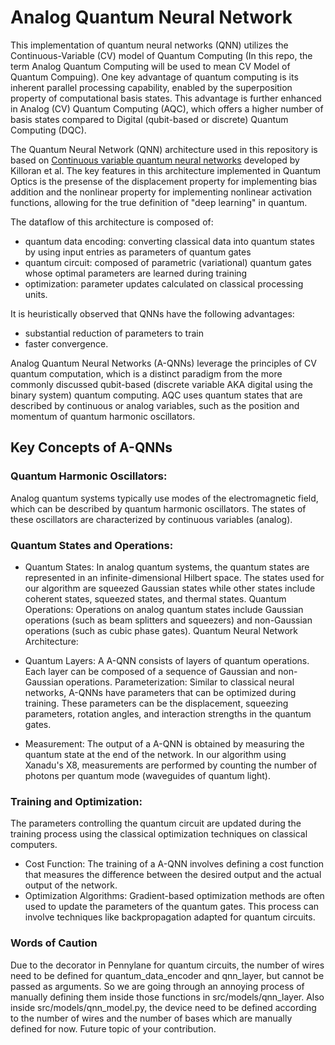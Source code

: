 # Analog Quantum Neural Network

This implementation of quantum neural networks (QNN) utilizes the Continuous-Variable (CV) model of Quantum Computing (In this repo, the term Analog Quantum Computing will be used to mean CV Model of Quantum Compuing).
One key advantage of quantum computing is its inherent parallel processing capability, enabled by the superposition
property of computational basis states. This advantage is further enhanced in Analog (CV) Quantum Computing (AQC),
which offers a higher number of basis states compared to Digital (qubit-based or discrete) Quantum Computing (DQC).

The Quantum Neural Network (QNN) architecture used in this repository is based on
[Continuous variable quantum neural networks](https://arxiv.org/pdf/1806.06871v1.pdf) developed by Killoran et al. The key features in this
architecture implemented in Quantum Optics is the presense of the displacement property for implementing bias addition
and the nonlinear property for implementing nonlinear activation functions, allowing for the true definition of
"deep learning" in quantum.

The dataflow of this architecture is composed of:
- quantum data encoding: converting classical data into quantum states by using input entries as parameters of quantum gates
- quantum circuit: composed of parametric (variational) quantum gates whose optimal parameters are learned during training
- optimization: parameter updates calculated on classical processing units.

It is heuristically observed that QNNs have the following advantages:
- substantial reduction of parameters to train
- faster convergence.

Analog Quantum Neural Networks (A-QNNs) leverage the principles of CV quantum computation, which is a distinct paradigm from the more commonly discussed qubit-based (discrete variable AKA digital using the binary system) quantum computing. AQC uses quantum states that are described by continuous or analog variables, such as the position and momentum of quantum harmonic oscillators.

## Key Concepts of A-QNNs

### Quantum Harmonic Oscillators:

Analog quantum systems typically use modes of the electromagnetic field, which can be described by quantum harmonic oscillators. The states of these oscillators are characterized by continuous variables (analog).

### Quantum States and Operations:

* Quantum States: In analog quantum systems, the quantum states are represented in an infinite-dimensional Hilbert space. The states used for our algorithm are squeezed Gaussian states while other states include coherent states, squeezed states, and thermal states.
Quantum Operations: Operations on analog quantum states include Gaussian operations (such as beam splitters and squeezers) and non-Gaussian operations (such as cubic phase gates).
Quantum Neural Network Architecture:

* Quantum Layers: A A-QNN consists of layers of quantum operations. Each layer can be composed of a sequence of Gaussian and non-Gaussian operations.
Parameterization: Similar to classical neural networks, A-QNNs have parameters that can be optimized during training. These parameters can be the displacement, squeezing parameters, rotation angles, and interaction strengths in the quantum gates.
* Measurement: The output of a A-QNN is obtained by measuring the quantum state at the end of the network. In our algorithm using Xanadu's X8, measurements are performed by counting the number of photons per quantum mode (waveguides of quantum light).

### Training and Optimization:
The parameters controlling the quantum circuit are updated during the training process using the classical optimization techniques on classical computers.
* Cost Function: The training of a A-QNN involves defining a cost function that measures the difference between the desired output and the actual output of the network.
* Optimization Algorithms: Gradient-based optimization methods are often used to update the parameters of the quantum gates. This process can involve techniques like backpropagation adapted for quantum circuits.


### Words of Caution
Due to the decorator in Pennylane for quantum circuits, the number of wires need to be defined for quantum_data_encoder and qnn_layer, but cannot be passed as arguments. So we are going through an annoying process of manually defining them inside those functions in src/models/qnn_layer. Also inside src/models/qnn_model.py, the device need to be defined according to the number of wires and the number of bases which are manually defined for now. Future topic of your contribution.

